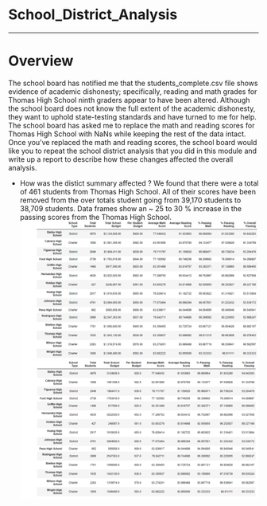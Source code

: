 # School_District_Analysis
------------------------------
# Overview 

The school board has notified me that the students_complete.csv file shows evidence of academic dishonesty; specifically, reading and math grades for Thomas High School ninth graders appear to have been altered. Although the school board does not know the full extent of the academic dishonesty, they want to uphold state-testing standards and have turned to me for help. The school board has asked me to replace the math and reading scores for Thomas High School with NaNs while keeping the rest of the data intact. Once you’ve replaced the math and reading scores, the school board would like you to repeat the school district analysis that you did in this module and write up a report to describe how these changes affected the overall analysis.

- How was the distict summary affected ?
We found that there were a total of 461 students from Thomas High School.  All of their scores have been removed from the over totals student going from 39,170 students to 38,709 students.  Data frames show an ~ 25 to 30 % increase in the passing scores from the Thomas High School. 
![Original_district_summary.PNG](https://github.com/Bionicbabes/School_District_Analysis/blob/main/Resources/Original_district_summary.PNG) 
![Modified_district_summary.PNG](https://github.com/Bionicbabes/School_District_Analysis/blob/main/Resources/Modified_district_summary.PNG)
